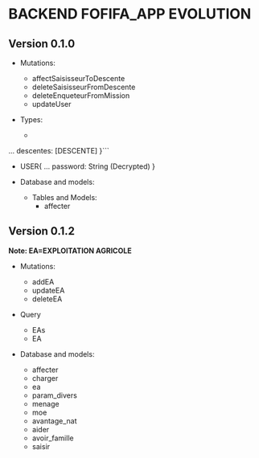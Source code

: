# BACKEND FOFIFA_APP EVOLUTION

## Version 0.1.0

* Mutations:
  * affectSaisisseurToDescente
  * deleteSaisisseurFromDescente
  * deleteEnqueteurFromMission
  * updateUser

* Types:
  * ```graphql SAISISSEUR{
...
descentes: [DESCENTE]
}```

  * USER{
    ...
password: String (Decrypted)
}

* Database and models:
  * Tables and Models:
    * affecter

## Version 0.1.2

**Note: EA=EXPLOITATION AGRICOLE**

* Mutations:
  * addEA
  * updateEA
  * deleteEA

* Query
  * EAs
  * EA
  
* Database and models:
  * affecter
  * charger
  * ea
  * param_divers
  * menage
  * moe
  * avantage_nat
  * aider
  * avoir_famille
  * saisir